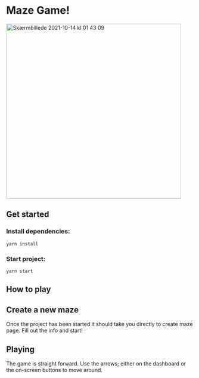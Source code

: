 # Maze Game!

<img width="469" alt="Skærmbillede 2021-10-14 kl  01 43 09" src="https://user-images.githubusercontent.com/22809862/137227520-84b599b2-222f-4493-8ed6-a2f13e2ac204.png">


## Get started

### Install dependencies:
`yarn install`

### Start project: 
`yarn start`

## How to play

## Create a new maze
Once the project has been started it should take you directly to create maze page. Fill out the info and start!

## Playing
The game is straight forward. Use the arrows; either on the dashboard or the on-screen buttons to move around.
